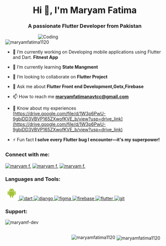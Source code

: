 

<h1 align="center">Hi 👋, I'm Maryam Fatima</h1>
<h3 align="center">A passionate Flutter Developer from Pakistan</h3>
<img align="right" alt="Coding" width="400" src="https://camo.githubusercontent.com/66066b22abacaf358032bb15ab64fe18654e8d00e2ed4d07747d89eccb6596ae/68747470733a2f2f63646e622e61727473746174696f6e2e636f6d2f702f6173736574732f696d616765732f696d616765732f3032382f3939312f3939392f6f726967696e616c2f616e6e612d68617672796c79756b682d2e6769663f31353936313235313132">

<p align="left"> <img src="https://komarev.com/ghpvc/?username=maryamfatimAa1120&label=Profile%20views&color=0e75b6&style=flat" alt="maryamfatima1120" /> </p>

- 🔭 I’m currently working on Developing mobile applications using Flutter and Dart. **Fitnest App**

- 🌱 I’m currently learning **State Mangment**

- 👯 I’m looking to collaborate on **Flutter Project**

- 💬 Ask me about **Flutter Front end Development,Getx,Firebase**

- 📫 How to reach me **maryamfatimanavtcc@gmail.com**

- 📄 Know about my experiences [https://drive.google.com/file/d/1W3p6PwU-9gbiDD3VBVP165ZXwofKVE_b/view?usp=drive_link](https://drive.google.com/file/d/1W3p6PwU-9gbiDD3VBVP165ZXwofKVE_b/view?usp=drive_link)

- ⚡ Fun fact **I solve every Flutter bug I encounter—it's my superpower!**

<h3 align="left">Connect with me:</h3>
<p align="left">
<a href="https://www.linkedin.com/in/maryamf-dev/" target="blank"><img align="center" src="https://raw.githubusercontent.com/rahuldkjain/github-profile-readme-generator/master/src/images/icons/Social/linked-in-alt.svg" alt="maryam f." height="30" width="40" /></a>
<a href="https://www.facebook.com/profile.php?id=61565232667370" target="blank"><img align="center" src="https://raw.githubusercontent.com/rahuldkjain/github-profile-readme-generator/master/src/images/icons/Social/facebook.svg" alt="maryam f." height="30" width="40" /></a>
<a href="https://www.instagram.com/maryamf.dev/" target="blank"><img align="center" src="https://raw.githubusercontent.com/rahuldkjain/github-profile-readme-generator/master/src/images/icons/Social/instagram.svg" alt="maryam f." height="30" width="40" /></a>
</p>

<h3 align="left">Languages and Tools:</h3>
<p align="left"> <a href="https://developer.android.com" target="_blank" rel="noreferrer"> <img src="https://raw.githubusercontent.com/devicons/devicon/master/icons/android/android-original-wordmark.svg" alt="android" width="40" height="40"/> </a> <a href="https://dart.dev" target="_blank" rel="noreferrer"> <img src="https://www.vectorlogo.zone/logos/dartlang/dartlang-icon.svg" alt="dart" width="40" height="40"/> </a> <a href="https://www.djangoproject.com/" target="_blank" rel="noreferrer"> <img src="https://cdn.worldvectorlogo.com/logos/django.svg" alt="django" width="40" height="40"/> </a> <a href="https://www.figma.com/" target="_blank" rel="noreferrer"> <img src="https://www.vectorlogo.zone/logos/figma/figma-icon.svg" alt="figma" width="40" height="40"/> </a> <a href="https://firebase.google.com/" target="_blank" rel="noreferrer"> <img src="https://www.vectorlogo.zone/logos/firebase/firebase-icon.svg" alt="firebase" width="40" height="40"/> </a> <a href="https://flutter.dev" target="_blank" rel="noreferrer"> <img src="https://www.vectorlogo.zone/logos/flutterio/flutterio-icon.svg" alt="flutter" width="40" height="40"/> </a> <a href="https://git-scm.com/" target="_blank" rel="noreferrer"> <img src="https://www.vectorlogo.zone/logos/git-scm/git-scm-icon.svg" alt="git" width="40" height="40"/> </a> </p>

<h3 align="left">Support:</h3>
<p><a href="https://www.buymeacoffee.com/maryamf-dev"> <img align="left" src="https://cdn.buymeacoffee.com/buttons/v2/default-yellow.png" height="50" width="210" alt="maryamf-dev" /></a></p><br><br>

<p><img align="left" src="https://github-readme-stats.vercel.app/api/top-langs?username=maryamfatima1120&show_icons=true&locale=en&layout=compact" alt="maryamfatima1120" /></p>

<p>&nbsp;<img align="center" src="https://github-readme-stats.vercel.app/api?username=maryamfatima1120&show_icons=true&locale=en" alt="maryamfatima1120" /></p>
